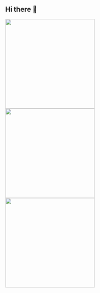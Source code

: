 ## Hi there 👋

<div>
  <a href="https://buymeacoffee.com/excreal1" target="_blank"><img src="https://media.giphy.com/media/Vuw9m5wXviFIQ/source.gif" width="280" height="auto" /></a>
  <a href="https://buymeacoffee.com/excreal1" target="_blank"><img src="https://media.giphy.com/media/Vuw9m5wXviFIQ/source.gif" width="280" height="auto" /></a>
  <a href="https://buymeacoffee.com/excreal1" target="_blank"><img src="https://media.giphy.com/media/Vuw9m5wXviFIQ/source.gif" width="280" height="auto" /></a>
</div>
